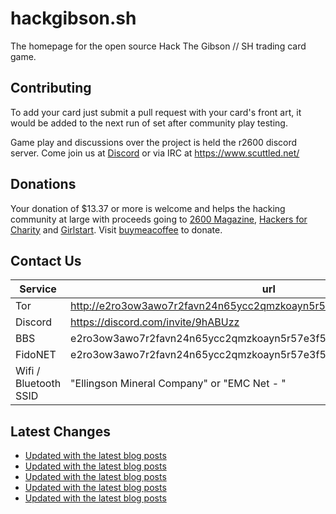 # hackgibson.sh
The homepage for the open source Hack The Gibson // SH trading card game.


## Contributing

To add your card just submit a pull request with your card's front art, it would be added to the next run of set after community play testing.

Game play and discussions over the project is held the r2600 discord server. Come join us at [Discord](https://discord.com/invite/9hABUzz) or via IRC at https://www.scuttled.net/


## Donations

Your donation of $13.37 or more is welcome and helps the hacking community at large with proceeds going to [2600 Magazine](https://2600.com/), [Hackers for Charity](https://hackersforcharity.org) and [Girlstart](https://girlstart.org).  Visit [buymeacoffee](https://www.buymeacoffee.com/hackgibson.sh) to donate.


## Contact Us

Service | url
-|-
Tor | http://e2ro3ow3awo7r2favn24n65ycc2qmzkoayn5r57e3f56nvjwdcgg32ad.onion
Discord | https://discord.com/invite/9hABUzz
BBS | e2ro3ow3awo7r2favn24n65ycc2qmzkoayn5r57e3f56nvjwdcgg32ad.onion:23
FidoNET | e2ro3ow3awo7r2favn24n65ycc2qmzkoayn5r57e3f56nvjwdcgg32ad.onion:24554
Wifi / Bluetooth SSID | "Ellingson Mineral Company" or "EMC Net - <fidonet address>"

## Latest Changes
<!-- BLOG-POST-LIST:START -->
- [Updated with the latest blog posts](https://github.com/DFW2600/hackgibson.sh/commit/a7b45812dcc27466883f56c328f0ab870919389a)
- [Updated with the latest blog posts](https://github.com/DFW2600/hackgibson.sh/commit/3f96edb2d1292d4a3c373df17bab7d97990d91fd)
- [Updated with the latest blog posts](https://github.com/DFW2600/hackgibson.sh/commit/509e9849a6d1b974324c4d76fbbe218a9a8e3bc1)
- [Updated with the latest blog posts](https://github.com/DFW2600/hackgibson.sh/commit/2774651d78b2e54a6860c7eea8c8aeb2fba858e4)
- [Updated with the latest blog posts](https://github.com/DFW2600/hackgibson.sh/commit/a5edc9da1b3b207f26ae03ba5f1cfdfbcd850443)
<!-- BLOG-POST-LIST:END -->
